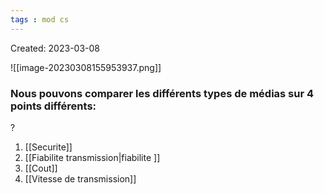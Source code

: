 ```yaml
---
tags : mod cs
---
```

Created: 2023-03-08

![[image-20230308155953937.png]]


### **Nous pouvons comparer les différents types de médias sur 4 points différents**:
?
1. [[Securite]]
2. [[Fiabilite transmission|fiabilite ]]
3. [[Cout]]
4. [[Vitesse de transmission]] 